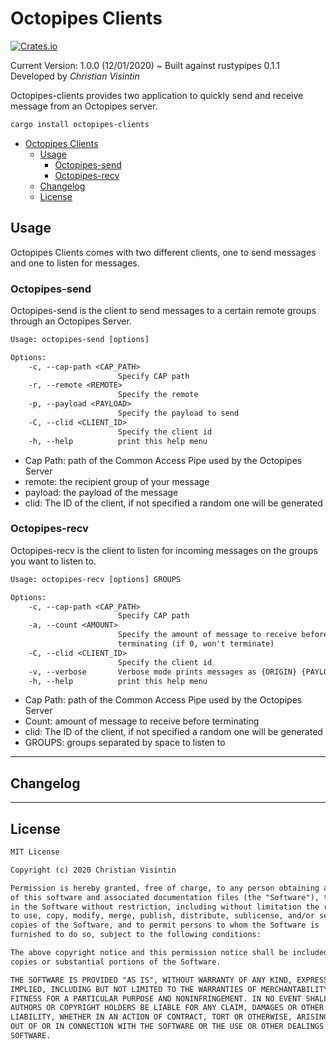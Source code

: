 # Octopipes Clients

[![Crates.io](https://img.shields.io/badge/crates.io-v1.0.0-orange.svg)](https://crates.io/crates/octopipes-clients)

Current Version: 1.0.0 (12/01/2020) ~ Built against rustypipes 0.1.1
Developed by *Christian Visintin*

Octopipes-clients provides two application to quickly send and receive message from an Octopipes server.

```sh
cargo install octopipes-clients
```

- [Octopipes Clients](#octopipes-clients)
  - [Usage](#usage)
    - [Octopipes-send](#octopipes-send)
    - [Octopipes-recv](#octopipes-recv)
  - [Changelog](#changelog)
  - [License](#license)

## Usage

Octopipes Clients comes with two different clients, one to send messages and one to listen for messages.

### Octopipes-send

Octopipes-send is the client to send messages to a certain remote groups through an Octopipes Server.

```txt
Usage: octopipes-send [options]

Options:
    -c, --cap-path <CAP_PATH>
                        Specify CAP path
    -r, --remote <REMOTE>
                        Specify the remote
    -p, --payload <PAYLOAD>
                        Specify the payload to send
    -C, --clid <CLIENT_ID>
                        Specify the client id
    -h, --help          print this help menu
```

- Cap Path: path of the Common Access Pipe used by the Octopipes Server
- remote: the recipient group of your message
- payload: the payload of the message
- clid: The ID of the client, if not specified a random one will be generated

### Octopipes-recv

Octopipes-recv is the client to listen for incoming messages on the groups you want to listen to.

```txt
Usage: octopipes-recv [options] GROUPS

Options:
    -c, --cap-path <CAP_PATH>
                        Specify CAP path
    -a, --count <AMOUNT>
                        Specify the amount of message to receive before
                        terminating (if 0, won't terminate)
    -C, --clid <CLIENT_ID>
                        Specify the client id
    -v, --verbose       Verbose mode prints messages as {ORIGIN} {PAYLOAD}
    -h, --help          print this help menu
```

- Cap Path: path of the Common Access Pipe used by the Octopipes Server
- Count: amount of message to receive before terminating
- clid: The ID of the client, if not specified a random one will be generated
- GROUPS: groups separated by space to listen to

---

## Changelog

---

## License

```txt
MIT License

Copyright (c) 2020 Christian Visintin

Permission is hereby granted, free of charge, to any person obtaining a copy
of this software and associated documentation files (the "Software"), to deal
in the Software without restriction, including without limitation the rights
to use, copy, modify, merge, publish, distribute, sublicense, and/or sell
copies of the Software, and to permit persons to whom the Software is
furnished to do so, subject to the following conditions:

The above copyright notice and this permission notice shall be included in all
copies or substantial portions of the Software.

THE SOFTWARE IS PROVIDED "AS IS", WITHOUT WARRANTY OF ANY KIND, EXPRESS OR
IMPLIED, INCLUDING BUT NOT LIMITED TO THE WARRANTIES OF MERCHANTABILITY,
FITNESS FOR A PARTICULAR PURPOSE AND NONINFRINGEMENT. IN NO EVENT SHALL THE
AUTHORS OR COPYRIGHT HOLDERS BE LIABLE FOR ANY CLAIM, DAMAGES OR OTHER
LIABILITY, WHETHER IN AN ACTION OF CONTRACT, TORT OR OTHERWISE, ARISING FROM,
OUT OF OR IN CONNECTION WITH THE SOFTWARE OR THE USE OR OTHER DEALINGS IN THE
SOFTWARE.
```
